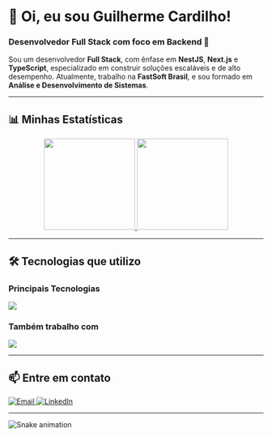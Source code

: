 # 👋 Oi, eu sou Guilherme Cardilho!

### Desenvolvedor Full Stack com foco em Backend 🚀

Sou um desenvolvedor **Full Stack**, com ênfase em **NestJS**, **Next.js** e **TypeScript**, especializado em construir soluções escaláveis e de alto desempenho. Atualmente, trabalho na **FastSoft Brasil**, e sou formado em **Análise e Desenvolvimento de Sistemas**.

---

## 📊 Minhas Estatísticas

<p align="center">
  <a href="https://github.com/GuiCardilho">
    <img height="180em" src="https://github-readme-stats.vercel.app/api?username=GuiCardilho&show_icons=true&theme=great-gatsby&include_all_commits=true&count_private=true" />
  </a>
  <a href="https://github.com/GuiCardilho">
    <img height="180em" src="https://github-readme-stats.vercel.app/api/top-langs/?username=GuiCardilho&layout=compact&langs_count=7&theme=great-gatsby" />
  </a>
</p>

---

## 🛠️ Tecnologias que utilizo

### **Principais Tecnologias**
<p align="start">
  <a href="https://skillicons.dev">
    <img src="https://skillicons.dev/icons?i=nestjs,nextjs,typescript&theme=dark" />
  </a>
</p>

### **Também trabalho com**
<p align="start">
  <a href="https://skillicons.dev">
    <img src="https://skillicons.dev/icons?i=javascript,react,nodejs,postgres,mysql,docker,git,linux&theme=dark" />
  </a>
</p>

---

## 📫 Entre em contato

<p align="start">
  <a href="mailto:gui_cardilho@hotmail.com">
    <img src="https://img.shields.io/badge/-Email-%23333?style=for-the-badge&logo=gmail&logoColor=white" alt="Email">
  </a>
  <a href="https://www.linkedin.com/in/guilherme-cardilho" target="_blank">
    <img src="https://img.shields.io/badge/-LinkedIn-%230077B5?style=for-the-badge&logo=linkedin&logoColor=white" alt="LinkedIn">
  </a>
</p>

---

![Snake animation](https://github.com/GuiCardilho/GuiCardilho/blob/output/github-contribution-grid-snake.svg)

